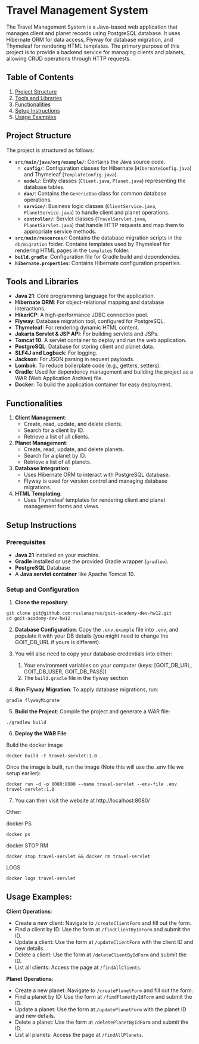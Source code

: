 # Travel Management System

The Travel Management System is a Java-based web application that manages client and planet records using PostgreSQL database. It uses Hibernate ORM for data access, Flyway for database migration, and Thymeleaf for rendering HTML templates. The primary purpose of this project is to provide a backend service for managing clients and planets, allowing CRUD operations through HTTP requests.

## Table of Contents
1. [Project Structure](#project-structure)
2. [Tools and Libraries](#tools-and-libraries)
3. [Functionalities](#functionalities)
3. [Setup Instructions](#setup-instructions)
4. [Usage Examples](#usage-examples)

## Project Structure

The project is structured as follows:

- **`src/main/java/org/example/`**: Contains the Java source code.
    -  **`config/`**: Configuration classes for Hibernate (`HibernateConfig.java`) and Thymeleaf (`TemplateConfig.java`).
    - **`model/`**: Entity classes (`Client.java`, `Planet.java`) representing the database tables.
    - **`dao/`**: Contains the `GenericDao` class for common database operations.
    - **`service/`**: Business logic classes (`ClientService.java`, `PlanetService.java`) to handle client and planet operations.
    - **`controller/`**: Servlet classes (`TravelServlet.java`, `PlanetServlet.java`) that handle HTTP requests and map them to appropriate service methods.
- **`src/main/resources/`**: Contains the database migration scripts in the `db/migration` folder. Contains templates used by Thymeleaf for rendering HTML pages in the `templates` folder.
- **`build.gradle`**: Configuration file for Gradle build and dependencies.
- **`hibernate.properties`**: Contains Hibernate configuration properties.

## Tools and Libraries

- **Java 21**: Core programming language for the application.
- **Hibernate ORM**: For object-relational mapping and database interactions.
- **HikariCP**: A high-performance JDBC connection pool.
- **Flyway**: Database migration tool, configured for PostgreSQL.
- **Thymeleaf**: For rendering dynamic HTML content.
- **Jakarta Servlet & JSP API**: For building servlets and JSPs.
- **Tomcat 10**: A servlet container to deploy and run the web application.
- **PostgreSQL**: Database for storing client and planet data.
- **SLF4J and Logback**: For logging.
- **Jackson**: For JSON parsing in request payloads.
- **Lombok**: To reduce boilerplate code (e.g., getters, setters).
- **Gradle**: Used for dependency management and building the project as a WAR (Web Application Archive) file.
- **Docker**: To build the application container for easy deployment.
## Functionalities

1. **Client Management**:
    - Create, read, update, and delete clients.
    - Search for a client by ID.
    - Retrieve a list of all clients.
2. **Planet Management**:
    - Create, read, update, and delete planets.
    - Search for a planet by ID.
    - Retrieve a list of all planets.
3. **Database Integration**:
    - Uses Hibernate ORM to interact with PostgreSQL database.
    - Flyway is used for version control and managing database migrations.
4. **HTML Templating**:
    - Uses Thymeleaf templates for rendering client and planet management forms and views.

## Setup Instructions

### Prerequisites

- **Java 21** installed on your machine.
- **Gradle** installed or use the provided Gradle wrapper (`gradlew`).
- **PostgreSQL** Database
- A **Java servlet container** like Apache Tomcat 10.

### Setup and Configuration

1. **Clone the repository**:
```shell
git clone git@github.com:ruslanaprus/goit-academy-dev-hw12.git
cd goit-academy-dev-hw12
```
2. **Database Configuration**: Copy the `.env.example` file into `.env`, and populate it with your DB details (you might need to change the GOIT_DB_URL if yours is different).


3. You will also need to copy your database credentials into either:
    1. Your environment variables on your computer (keys: [GOIT_DB_URL, GOIT_DB_USER, GOIT_DB_PASS])
    2. The `build.gradle` file in the flyway section


4. **Run Flyway Migration**: To apply database migrations, run:
```shell
gradle flywayMigrate
```

5. **Build the Project**: Compile the project and generate a WAR file:
```
./gradlew build
```
6. **Deploy the WAR File**:

Build the docker image
```shell
docker build -t travel-servlet:1.0 .
```

Once the image is built, run the image (Note this will use the .env file we setup earlier):
```shell
docker run -d -p 8080:8080 --name travel-servlet --env-file .env travel-servlet:1.0
```

7. You can then visit the website at http://localhost:8080/ 

Other:

docker PS
```shell
docker ps
```

docker STOP RM
```shell
docker stop travel-servlet && docker rm travel-servlet
```

LOGS
```bash
docker logs travel-servlet
```

## Usage Examples:
**Client Operations**:

- Create a new client: Navigate to `/createClientForm` and fill out the form.
- Find a client by ID: Use the form at `/findClientByIdForm` and submit the ID.
- Update a client: Use the form at `/updateClientForm` with the client ID and new details.
- Delete a client: Use the form at `/deleteClientByIdForm` and submit the ID.
- List all clients: Access the page at `/findAllClients`.

**Planet Operations**:

- Create a new planet: Navigate to `/createPlanetForm` and fill out the form.
- Find a planet by ID: Use the form at `/findPlanetByIdForm` and submit the ID.
- Update a planet: Use the form at `/updatePlanetForm` with the planet ID and new details.
- Delete a planet: Use the form at `/deletePlanetByIdForm` and submit the ID.
- List all planets: Access the page at `/findAllPlanets`.